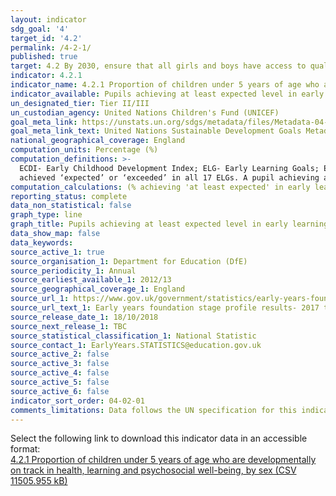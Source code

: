 ```yaml
---
layout: indicator
sdg_goal: '4'
target_id: '4.2'
permalink: /4-2-1/
published: true
target: 4.2 By 2030, ensure that all girls and boys have access to quality early childhood development, care and pre-primary education so that they are ready for primary education
indicator: 4.2.1
indicator_name: 4.2.1 Proportion of children under 5 years of age who are developmentally on track in health, learning and psychosocial well-being, by sex
indicator_available: Pupils achieving at least expected level in early learning goals as specified by the United Kingdom early years foundation stage profile (EYFSP)
un_designated_tier: Tier II/III
un_custodian_agency: United Nations Children's Fund (UNICEF)
goal_meta_link: https://unstats.un.org/sdgs/metadata/files/Metadata-04-02-01.pdf
goal_meta_link_text: United Nations Sustainable Development Goals Metadata (PDF 4.0 MB)
national_geographical_coverage: England
computation_units: Percentage (%)
computation_definitions: >-
  ECDI- Early Childhood Development Index; ELG- Early Learning Goals; EYFSP- Early Years Foundation Stage Profile; NCOs- National Statistical Offices; INGO- International Non-Governmental Organization. 'Achieved at least the expected level across all early learning goals (ELG)' means they
  achieved ‘expected’ or ‘exceeded’ in all 17 ELGs. A pupil achieving at least the expected level in the ELGs within the three prime areas of learning and within literacy and mathematics is classed as achieving a 'good level of development'.
computation_calculations: (% achieving 'at least expected' in early learning goals / Population)
reporting_status: complete
data_non_statistical: false
graph_type: line
graph_title: Pupils achieving at least expected level in early learning goals
data_show_map: false
data_keywords:  
source_active_1: true
source_organisation_1: Department for Education (DfE)
source_periodicity_1: Annual
source_earliest_available_1: 2012/13
source_geographical_coverage_1: England
source_url_1: https://www.gov.uk/government/statistics/early-years-foundation-stage-profile-results-2017-to-2018
source_url_text_1: Early years foundation stage profile results- 2017 to 2018
source_release_date_1: 18/10/2018
source_next_release_1: TBC
source_statistical_classification_1: National Statistic
source_contact_1: EarlyYears.STATISTICS@education.gov.uk
source_active_2: false
source_active_3: false
source_active_4: false
source_active_5: false
source_active_6: false
indicator_sort_order: 04-02-01
comments_limitations: Data follows the UN specification for this indicator. This indicator has been identified in collaboration with topic experts.
---
```

Select the following link to download this indicator data in an accessible format:<br>[4.2.1 Proportion of children under 5 years of age who are developmentally on track in health, learning and psychosocial well-being, by sex (CSV 11505.955 kB)](https://sustainabledevelopment-uk.github.io/sdg-data/data/4-2-1.csv)